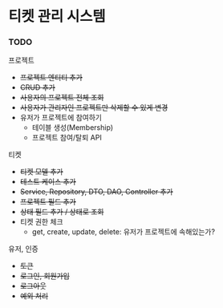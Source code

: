 # 티켓 관리 시스템




### TODO

프로젝트
* ~~프로젝트 엔티티 추가~~
* ~~CRUD 추가~~
* ~~사용자의 프로젝트 전체 조회~~
* ~~사용자가 관리자인 프로젝트만 삭제할 수 있게 변경~~
* 유저가 프로젝트에 참여하기
  * 테이블 생성(Membership)
  * 프로젝트 참여/탈퇴 API
  

티켓
* ~~티켓 모델 추가~~
* ~~테스트 케이스 추가~~
* ~~Service, Repository, DTO, DAO, Controller 추가~~
* ~~프로젝트 필드 추가~~
* ~~상태 필드 추가 / 상태로 조회~~
* 티켓 권한 체크
  * get, create, update, delete: 유저가 프로젝트에 속해있는가?


유저, 인증
* ~~토큰~~
* ~~로그인, 회원가입~~
* ~~로그아웃~~ 
* ~~예외 처리~~


